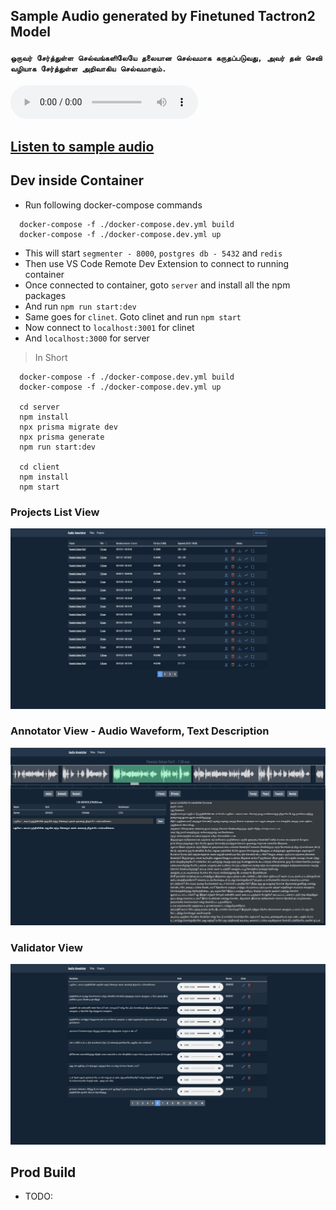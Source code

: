 ## Sample Audio generated by Finetuned Tactron2 Model

#### ```ஒருவர் சேர்த்துள்ள செல்வங்களிலேயே தலையான செல்வமாக கருதப்படுவது, அவர் தன் செவி வழியாக சேர்த்துள்ள அறிவாகிய செல்வமாகும்.```

<audio controls>
  <source src="./training/sample.wav" type="audio/wav">
  Your browser does not support the audio element.
</audio>

## [Listen to sample audio](./training/sample.wav)

## Dev inside Container

- Run following docker-compose commands

```
  docker-compose -f ./docker-compose.dev.yml build
  docker-compose -f ./docker-compose.dev.yml up
```

- This will start `segmenter - 8000`, `postgres db - 5432` and `redis`
- Then use VS Code Remote Dev Extension to connect to running container
- Once connected to container, goto `server` and install all the npm packages
- And run `npm run start:dev`
- Same goes for `clinet`. Goto clinet and run `npm start`
- Now connect to `localhost:3001` for clinet
- And `localhost:3000` for server

> In Short

```
  docker-compose -f ./docker-compose.dev.yml build
  docker-compose -f ./docker-compose.dev.yml up

  cd server
  npm install
  npx prisma migrate dev
  npx prisma generate
  npm run start:dev

  cd client
  npm install
  npm start
```

### Projects List View

![Projects View](./img/projects_view.png)

### Annotator View - Audio Waveform, Text Description

![Annotator View](./img/annotator_view.png)

### Validator View

![Validation View](./img/validation_view.png)

## Prod Build

- TODO:
